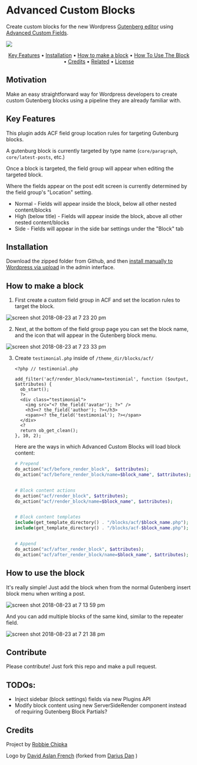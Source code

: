 # Advanced Custom Blocks

Create custom blocks for the new Wordpress [Gutenberg editor](https://github.com/WordPress/gutenberg) using [Advanced Custom Fields](https://github.com/elliotcondon/acf). 

![](assets/BlocksLogo.png)





<p align="center">
<a href="#key-features">Key Features</a> •
<a href="#installation">Installation</a> •
<a href="#how-to-make-a-block">How to make a block</a> •
<a href="#how-to-use-the-block">How To Use The Block</a> •
<a href="#credits">Credits</a> •
<a href="#related">Related</a> •
<a href="#license">License</a>

</p>

## Motivation
Make an easy straightforward way for Wordpress developers to create custom Gutenberg blocks using a pipeline they are already familiar with. 

## Key Features
This plugin adds ACF field group location rules for targeting Gutenburg blocks.

A gutenburg block is currently targeted by type name (`core/paragraph`, `core/latest-posts`, etc.)

Once a block is targeted, the field group will appear when editing the targeted block.

Where the fields appear on the post edit screen is currently determined by the field group's "Location" setting.

- Normal - Fields will appear inside the block, below all other nested content/blocks
- High (below title) - Fields will appear inside the block, above all other nested content/blocks
- Side - Fields will appear in the side bar settings under the "Block" tab

## Installation

Download the zipped folder from Github, and then [install manually to Wordpress via upload](https://themetry.com/docs/install-wordpress-plugin-zip-upload/) in the admin interface. 

## How to make a block
1. First create a custom field group in ACF and set the location rules to target the block. 

![screen shot 2018-08-23 at 7 23 20 pm](assets/44556941-25c55100-a70a-11e8-8ff5-b51c312be386.png) 

2.  Next, at the bottom of the field group page you can set the block name, and the icon that will appear in the Gutenberg block menu. 

![screen shot 2018-08-23 at 7 23 33 pm](assets/44556962-49889700-a70a-11e8-89de-b8c6f9693cd8.png) 

3. Create `testimonial.php` inside of `/theme_dir/blocks/acf/`

   ```
   <?php // testimonial.php
   
   add_filter('acf/render_block/name=testimonial', function ($output, $attributes) {
     ob_start();
     ?>
     <div class="testimonial">
       <img src="<? the_field('avatar'); ?>" />
       <h3><? the_field('author'); ?></h3>
       <span><? the_field('testimonial'); ?></span>
     </div>
     <?
     return ob_get_clean();
   }, 10, 2);
   ```
   
   Here are the ways in which Advanced Custom Blocks will load block content:

   ```php
   # Prepend
   do_action("acf/before_render_block",  $attributes);
   do_action("acf/before_render_block/name=$block_name", $attributes);


   # Block content actions
   do_action("acf/render_block", $attributes);
   do_action("acf/render_block/name=$block_name", $attributes);


   # Block content templates
   include(get_template_directory() . "/blocks/acf/$block_name.php");
   include(get_template_directory() . "/blocks/acf-$block_name.php");


   # Append
   do_action("acf/after_render_block", $attributes);
   do_action("acf/after_render_block/name=$block_name", $attributes);
   ```



## How to use the block

It's really simple! Just add the block when from the normal Gutenberg insert block menu when writing a post. 

![screen shot 2018-08-23 at 7 13 59 pm](assets/44556981-6755fc00-a70a-11e8-9a69-47a9aad03f3d.png) 

And you can add multiple blocks of the same kind, similar to the repeater field. 

![screen shot 2018-08-23 at 7 21 38 pm](assets/44557063-d4699180-a70a-11e8-8f55-3b8528852361.png) 

## Contribute

Please contribute! Just fork this repo and make a pull request. 


## TODOs:

 * Inject sidebar (block settings) fields via new Plugins API
 * Modify block content using new ServerSideRender component instead of requiring Gutenberg Block Partials?



## Credits

Project by [Robbie Chipka](https://github.com/rchipka)

Logo by [David Aslan French](https://github.com/thedonquixotic) (forked from [Darius Dan](https://www.flaticon.com/authors/darius-dan) ) 



